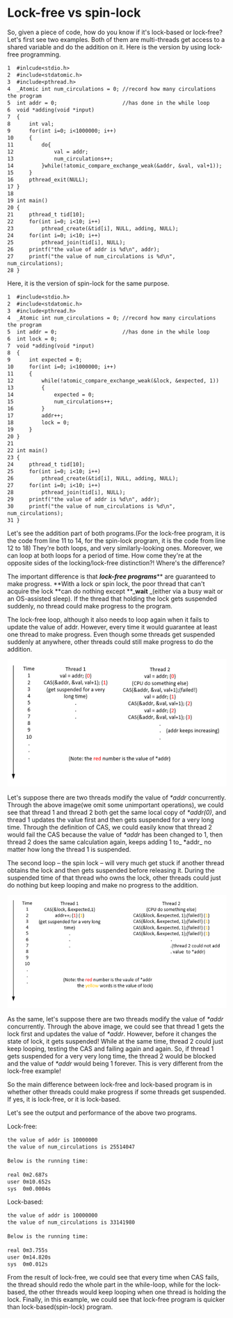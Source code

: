 # Lock-free vs spin-lock

So, given a piece of code, how do you know if it's lock-based or lock-free? Let's first see two examples. Both of them are multi-threads get access to a shared variable and do the addition on it. Here is the version by using lock-free programming.

```
1  #inlcude<stdio.h>
2  #include<stdatomic.h>
3  #include<pthread.h>
4  _Atomic int num_circulations = 0; //record how many circulations the program 
5  int addr = 0;                     //has done in the while loop
6  void *adding(void *input)
7  {
8      int val;
9      for(int i=0; i<1000000; i++)
10     {
11         do{
12             val = addr;
13             num_circulations++;
14         }while(!atomic_compare_exchange_weak(&addr, &val, val+1));
15     }
16     pthread_exit(NULL);
17 }
18
19 int main()
20 {
21     pthread_t tid[10];
22     for(int i=0; i<10; i++)
23         pthread_create(&tid[i], NULL, adding, NULL);
24     for(int i=0; i<10; i++)
25         pthread_join(tid[i], NULL);
26     printf("the value of addr is %d\n", addr);
27     printf("the value of num_circulations is %d\n", num_circulations);
28 }
```

Here, it is the version of spin-lock for the same purpose.

```
1  #include<stdio.h>
2  #include<stdatomic.h>
3  #include<pthread.h>
4  _Atomic int num_circulations = 0; //record how many circulations the program 
5  int addr = 0;                     //has done in the while loop
6  int lock = 0;
7  void *adding(void *input)
8  {
9      int expected = 0;
10     for(int i=0; i<1000000; i++)
11     {
12         while(!atomic_compare_exchange_weak(&lock, &expected, 1))
13         {
14             expected = 0;
15             num_circulations++;
16         }
17         addr++;
18         lock = 0;
19     }
20 }
21
22 int main()
23 {
24     pthread_t tid[10];
25     for(int i=0; i<10; i++)
26         pthread_create(&tid[i], NULL, adding, NULL);
27     for(int i=0; i<10; i++)
28         pthread_join(tid[i], NULL);
29     printf("the value of addr is %d\n", addr);
30     printf("the value of num_circulations is %d\n", num_circulations);
31 }
```

Let's see the addition part of both programs.\(For the lock-free program, it is the code from line 11 to 14, for the spin-lock program, it is the code from line 12 to 18\) They're both loops, and very similarly-looking ones. Moreover, we can loop at both loops for a period of time. How come they're at the opposite sides of the locking/lock-free distinction?! Where's the difference?

The important difference is that _**lock-free programs**_** are guaranteed to make progress. **With a lock or spin lock,  the poor thread that can't acquire the lock **can do nothing except **_**wait** _\(either via a busy wait or an OS-assisted sleep\). If the thread that holding the lock gets suspended suddenly, no thread could make progress to the program.

The lock-free loop, although it also needs to loop again when it fails to update the value of addr. However, every time it would guarantee at least one thread to make progress. Even though some threads get suspended suddenly at anywhere, other threads could still make progress to do the addition.

![](/assets/lock-free.PNG)

Let's suppose there are two threads modify the value of _\*addr_ concurrently. Through the above image\(we omit some unimportant operations\), we could see that thread 1 and thread 2 both get the same local copy of _\*addr\(0\)_, and thread 1 updates the value first and then gets suspended for a very long time. Through the definition of CAS, we could easily know that thread 2 would fail the CAS because the value of _\*addr_ has been changed to 1, then thread 2 does the same calculation again, keeps adding 1 to_ \*addr_ no matter how long the thread 1 is suspended.

The second loop – the spin lock – will very much get stuck if another thread obtains the lock and then gets suspended before releasing it. During the suspended time of that thread who owns the lock, other threads could just do nothing but keep looping and make no progress to the addition.

![](/assets/lock-based.PNG)

As the same, let's suppose there are two threads modify the value of _\*addr_ concurrently. Through the above image, we could see that thread 1 gets the lock first and updates the value of _\*addr_. However, before it changes the state of lock, it gets suspended! While at the same time, thread 2 could just keep looping, testing the CAS and failing again and again. So, if thread 1 gets suspended for a very very long time, the thread 2 would be blocked and the value of _\*addr_ would being 1 forever. This is very different from the lock-free example!

So the main difference between lock-free and lock-based program is in whether other threads could make progress if some threads get suspended. If yes, it is lock-free, or it is lock-based.

Let's see the output and performance of the above two programs.

Lock-free:

```
the value of addr is 10000000
the value of num_circulations is 25514047

Below is the running time:

real 0m2.687s
user 0m10.652s
sys  0m0.0004s
```

Lock-based:

```
the value of addr is 10000000
the value of num_circulations is 33141980

Below is the running time:

real 0m3.755s
user 0m14.820s
sys  0m0.012s
```

From the result of lock-free, we could see that every time when CAS fails, the thread should redo the whole part in the while-loop, while for the lock-based, the other threads would keep looping when one thread is holding the lock. Finally, in this example, we could see that lock-free program is quicker than lock-based\(spin-lock\) program.

